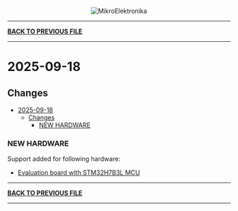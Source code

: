 <p align="center">
  <img src="http://www.mikroe.com/img/designs/beta/logo_small.png?raw=true" alt="MikroElektronika"/>
</p>

---

**[BACK TO PREVIOUS FILE](../changelog.md)**

---

# 2025-09-18

## Changes

- [2025-09-18](#2025-09-18)
  - [Changes](#changes)
    - [NEW HARDWARE](#new-hardware)

### NEW HARDWARE

Support added for following hardware:

+ [Evaluation board with STM32H7B3L MCU](https://www.st.com/content/st_com/en/products/evaluation-tools/product-evaluation-tools/mcu-mpu-eval-tools/stm32-mcu-mpu-eval-tools/stm32-eval-boards/stm32h7b3i-eval.html)

---

**[BACK TO PREVIOUS FILE](../changelog.md)**

---
